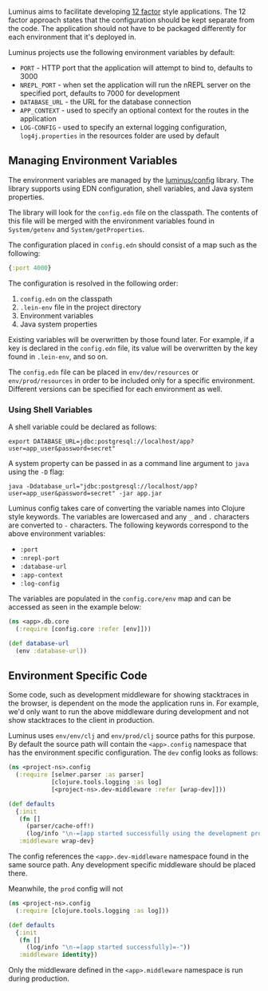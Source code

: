 Luminus aims to facilitate developing [12 factor](http://12factor.net/) style applications.
The 12 factor approach states that the configuration should be kept separate from the code. The application
should not have to be packaged differently for each environment that it's deployed in.

Luminus projects use the following environment variables by default:

* `PORT` - HTTP port that the application will attempt to bind to, defaults to 3000
* `NREPL_PORT` - when set the application will run the nREPL server on the specified port, defaults to 7000 for development
* `DATABASE_URL` - the URL for the database connection
* `APP_CONTEXT` - used to specify an optional context for the routes in the application
* `LOG-CONFIG` - used to specify an external logging configuration, `log4j.properties` in the resources folder are used by default

## Managing Environment Variables

The environment variables are managed by the [luminus/config](https://github.com/luminus-framework/config) library.
The library supports using EDN configuration, shell variables, and Java system properties.

The library will look for the `config.edn` file on the classpath. The contents of this file will be merged with the environment variables found in `System/getenv` and `System/getProperties`.

The configuration placed in `config.edn` should consist of a map such as the following:

```clojure
{:port 4000}
``` 

The configuration is resolved in the following order:

1. `config.edn` on the classpath
2. `.lein-env` file in the project directory
3. Environment variables
4. Java system properties

Existing variables will be overwritten by those found later. For example, if a key is declared in the `config.edn` file, its value will be overwritten by the key found in `.lein-env`, and so on.

The `config.edn` file can be placed in `env/dev/resources` or `env/prod/resources` in order to be included only for a specific environment. Different versions can be specified for each environment as well.

### Using Shell Variables

A shell variable could be declared as follows:

```
export DATABASE_URL=jdbc:postgresql://localhost/app?user=app_user&password=secret"
```

A system property can be passed in as a command line argument to `java` using the `-D` flag:

```
java -Ddatabase_url="jdbc:postgresql://localhost/app?user=app_user&password=secret" -jar app.jar
```

Luminus config takes care of converting the variable names into Clojure style keywords. The variables are lowercased and any `_` and `.`
characters are converted to `-` characters. The following keywords correspond to the above environment variables:

* `:port`
* `:nrepl-port`
* `:database-url`
* `:app-context`
* `:log-config`

The variables are populated in the `config.core/env` map and can be accessed as seen in the example below:

```clojure
(ns <app>.db.core
  (:require [config.core :refer [env]]))

(def database-url
  (env :database-url))
```

## Environment Specific Code

Some code, such as development middleware for showing stacktraces in the browser, is dependent on the mode the application
runs in. For example, we'd only want to run the above middleware during development and not show stacktraces to the client
in production.

Luminus uses `env/env/clj` and `env/prod/clj` source paths for this purpose. By default the source path will contain the
`<app>.config` namespace that has the environment specific configuration. The `dev` config looks as follows:

```clojure
(ns <project-ns>.config
  (:require [selmer.parser :as parser]
            [clojure.tools.logging :as log]
            [<project-ns>.dev-middleware :refer [wrap-dev]]))

(def defaults
  {:init
   (fn []
     (parser/cache-off!)
     (log/info "\n-=[app started successfully using the development profile]=-"))
   :middleware wrap-dev}
```

The config references the `<app>.dev-middleware` namespace found in the same source path. Any development specific middleware
should be placed there.

Meanwhile, the `prod` config will not 
 
```clojure
(ns <project-ns>.config
  (:require [clojure.tools.logging :as log]))

(def defaults
  {:init
   (fn []
     (log/info "\n-=[app started successfully]=-"))
   :middleware identity})
```

Only the middleware defined in the `<app>.middleware` namespace is run during production.

